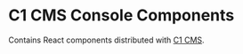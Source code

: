 # C1 CMS Console Components
Contains React components distributed with [C1 CMS](https://github.com/Orckestra/C1-CMS-Foundation).